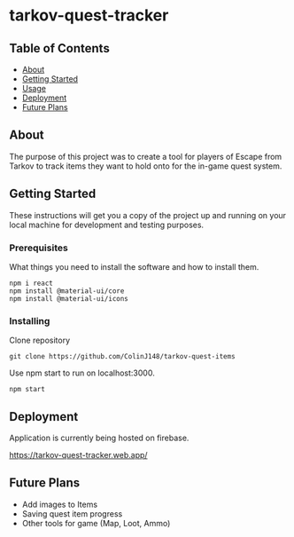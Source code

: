 # tarkov-quest-tracker

## Table of Contents

- [About](#about)
- [Getting Started](#getting_started)
- [Usage](#usage)
- [Deployment](#deployment)
- [Future Plans](#future_plans)

## About <a name = "about"></a>

The purpose of this project was to create a tool for players of Escape from Tarkov to track items they want to hold onto for the in-game quest system.

## Getting Started <a name = "getting_started"></a>

These instructions will get you a copy of the project up and running on your local machine for development and testing purposes.

### Prerequisites

What things you need to install the software and how to install them.

```
npm i react
npm install @material-ui/core
npm install @material-ui/icons
```

### Installing


Clone repository

```
git clone https://github.com/ColinJ148/tarkov-quest-items
```

Use npm start to run on localhost:3000.

```
npm start
```

## Deployment <a name = "deployment"></a>

Application is currently being hosted on firebase.


https://tarkov-quest-tracker.web.app/

## Future Plans <a name = "future_plans"></a>
- Add images to Items
- Saving quest item progress
- Other tools for game (Map, Loot, Ammo)
